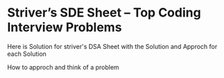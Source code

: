 <h1>Striver’s SDE Sheet – Top Coding Interview Problems</h1>
<p>Here is Solution for striver's DSA Sheet with the Solution and Approch for each Solution</p>
<p>How to approch and think of a problem</p>
